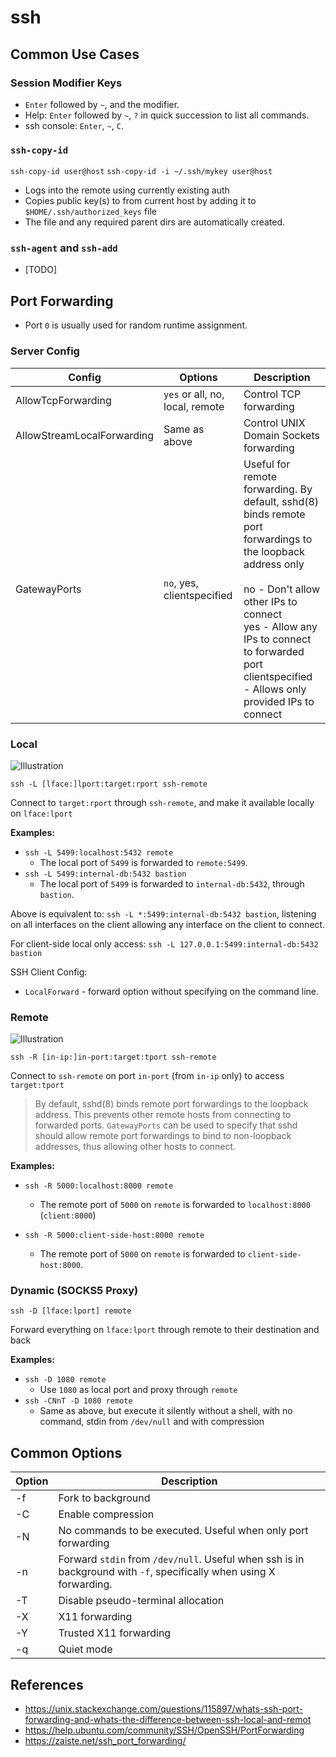 # ssh

## Common Use Cases

### Session Modifier Keys

- `Enter` followed by `~`, and the modifier.
- Help:  `Enter` followed by `~`, `?` in quick succession to list all commands.
- ssh console: `Enter`, `~`, `C`.

### `ssh-copy-id`

`ssh-copy-id user@host`
`ssh-copy-id -i ~/.ssh/mykey user@host`

- Logs into the remote using currently existing auth
- Copies public key(s) to from current host by adding it to  `$HOME/.ssh/authorized_keys` file
- The file and any required parent dirs are automatically created.

### `ssh-agent` and `ssh-add`

- [TODO]

## Port Forwarding

- Port `0` is usually used for random runtime assignment.

### Server Config

Config | Options | Description
--- | --- | ---
AllowTcpForwarding | `yes` or all, no, local, remote | Control TCP forwarding
AllowStreamLocalForwarding | Same as above | Control UNIX Domain Sockets forwarding 
GatewayPorts | `no`, yes, clientspecified | Useful for remote forwarding. By default, sshd(8) binds remote port forwardings to the loopback address only <br/><br/>no - Don't allow other IPs to connect <br/>yes - Allow any IPs to connect to forwarded port <br/>clientspecified - Allows only provided IPs to connect

### Local

![Illustration](https://i.stack.imgur.com/a28N8.png)


`ssh -L [lface:]lport:target:rport ssh-remote`

Connect to `target:rport` through `ssh-remote`, and make it available locally on `lface:lport`

**Examples:**

- `ssh -L 5499:localhost:5432 remote`
    - The local port of `5499` is forwarded to `remote:5499`.
- `ssh -L 5499:internal-db:5432 bastion`
    - The local port of `5499` is forwarded to `internal-db:5432`, through `bastion`.

Above is equivalent to: `ssh -L *:5499:internal-db:5432 bastion`, listening on all interfaces on the client allowing any interface on the client to connect.

For client-side local only access: `ssh -L 127.0.0.1:5499:internal-db:5432 bastion`

SSH Client Config:
- `LocalForward` - forward option without specifying on the command line.

### Remote

![Illustration](https://i.stack.imgur.com/4iK3b.png)


`ssh -R [in-ip:]in-port:target:tport ssh-remote`

Connect to `ssh-remote` on port `in-port` (from `in-ip` only) to access `target:tport`

> By default, sshd(8) binds remote port forwardings to the loopback address. This prevents other remote hosts from connecting to forwarded ports. `GatewayPorts` can be used to specify that sshd should allow remote port forwardings to bind to non-loopback addresses, thus allowing other hosts to connect.

**Examples:**

- `ssh -R 5000:localhost:8000 remote`
    - The remote port of `5000` on `remote` is forwarded to `localhost:8000` (`client:8000`)

- `ssh -R 5000:client-side-host:8000 remote`
    - The remote port of `5000` on `remote` is forwarded to `client-side-host:8000`.

### Dynamic (SOCKS5 Proxy)

`ssh -D [lface:lport] remote`

Forward everything on `lface:lport` through remote to their destination and back

**Examples:**

- `ssh -D 1080 remote`
    - Use `1080` as local port and proxy through `remote`
- `ssh -CNnT -D 1080 remote`
    - Same as above, but execute it silently without a shell, with no command, stdin from `/dev/null` and with compression

## Common Options

Option | Description 
--- | ---
-f | Fork to background
-C | Enable compression
-N | No commands to be executed. Useful when only port forwarding
-n | Forward `stdin` from `/dev/null`. Useful when ssh is in background with `-f`, specifically when using X forwarding.
-T | Disable pseudo-terminal allocation
-X | X11 forwarding
-Y | Trusted X11 forwarding 
-q | Quiet mode


## References

- https://unix.stackexchange.com/questions/115897/whats-ssh-port-forwarding-and-whats-the-difference-between-ssh-local-and-remot
- https://help.ubuntu.com/community/SSH/OpenSSH/PortForwarding
- https://zaiste.net/ssh_port_forwarding/
